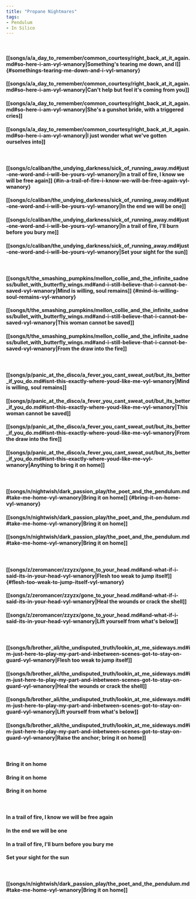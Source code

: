 ```yaml
---
title: "Propane Nightmares"
tags:
- Pendulum
- In Silico
---
```

&nbsp;
#### [[songs/a/a_day_to_remember/common_courtesy/right_back_at_it_again.md#so-here-i-am-vyl-wnanory|Something's tearing me down, and I]] {#somethings-tearing-me-down-and-i-vyl-wnanory}
#### [[songs/a/a_day_to_remember/common_courtesy/right_back_at_it_again.md#so-here-i-am-vyl-wnanory|Can't help but feel it's coming from you]]
#### [[songs/a/a_day_to_remember/common_courtesy/right_back_at_it_again.md#so-here-i-am-vyl-wnanory|She's a gunshot bride, with a triggered cries]]
#### [[songs/a/a_day_to_remember/common_courtesy/right_back_at_it_again.md#so-here-i-am-vyl-wnanory|I just wonder what we've gotten ourselves into]]
&nbsp;
#### [[songs/c/caliban/the_undying_darkness/sick_of_running_away.md#just-one-word-and-i-will-be-yours-vyl-wnanory|In a trail of fire, I know we will be free again]] {#in-a-trail-of-fire-i-know-we-will-be-free-again-vyl-wnanory}
#### [[songs/c/caliban/the_undying_darkness/sick_of_running_away.md#just-one-word-and-i-will-be-yours-vyl-wnanory|In the end we will be one]]
#### [[songs/c/caliban/the_undying_darkness/sick_of_running_away.md#just-one-word-and-i-will-be-yours-vyl-wnanory|In a trail of fire, I'll burn before you bury me]]
#### [[songs/c/caliban/the_undying_darkness/sick_of_running_away.md#just-one-word-and-i-will-be-yours-vyl-wnanory|Set your sight for the sun]]
&nbsp;
#### [[songs/t/the_smashing_pumpkins/mellon_collie_and_the_infinite_sadness/bullet_with_butterfly_wings.md#and-i-still-believe-that-i-cannot-be-saved-vyl-wnanory|Mind is willing, soul remains]] {#mind-is-willing-soul-remains-vyl-wnanory}
#### [[songs/t/the_smashing_pumpkins/mellon_collie_and_the_infinite_sadness/bullet_with_butterfly_wings.md#and-i-still-believe-that-i-cannot-be-saved-vyl-wnanory|This woman cannot be saved]]
#### [[songs/t/the_smashing_pumpkins/mellon_collie_and_the_infinite_sadness/bullet_with_butterfly_wings.md#and-i-still-believe-that-i-cannot-be-saved-vyl-wnanory|From the draw into the fire]]
&nbsp;
#### [[songs/p/panic_at_the_disco/a_fever_you_cant_sweat_out/but_its_better_if_you_do.md#isnt-this-exactly-where-youd-like-me-vyl-wnanory|Mind is willing, soul remains]]
#### [[songs/p/panic_at_the_disco/a_fever_you_cant_sweat_out/but_its_better_if_you_do.md#isnt-this-exactly-where-youd-like-me-vyl-wnanory|This woman cannot be saved]]
#### [[songs/p/panic_at_the_disco/a_fever_you_cant_sweat_out/but_its_better_if_you_do.md#isnt-this-exactly-where-youd-like-me-vyl-wnanory|From the draw into the fire]]
#### [[songs/p/panic_at_the_disco/a_fever_you_cant_sweat_out/but_its_better_if_you_do.md#isnt-this-exactly-where-youd-like-me-vyl-wnanory|Anything to bring it on home]]
&nbsp;
#### [[songs/n/nightwish/dark_passion_play/the_poet_and_the_pendulum.md#take-me-home-vyl-wnanory|Bring it on home]] {#bring-it-on-home-vyl-wnanory}
#### [[songs/n/nightwish/dark_passion_play/the_poet_and_the_pendulum.md#take-me-home-vyl-wnanory|Bring it on home]]
#### [[songs/n/nightwish/dark_passion_play/the_poet_and_the_pendulum.md#take-me-home-vyl-wnanory|Bring it on home]]
&nbsp;
#### [[songs/z/zeromancer/zzyzx/gone_to_your_head.md#and-what-if-i-said-its-in-your-head-vyl-wnanory|Flesh too weak to jump itself]] {#flesh-too-weak-to-jump-itself-vyl-wnanory}
#### [[songs/z/zeromancer/zzyzx/gone_to_your_head.md#and-what-if-i-said-its-in-your-head-vyl-wnanory|Heal the wounds or crack the shell]]
#### [[songs/z/zeromancer/zzyzx/gone_to_your_head.md#and-what-if-i-said-its-in-your-head-vyl-wnanory|Lift yourself from what's below]]
&nbsp;
#### [[songs/b/brother_ali/the_undisputed_truth/lookin_at_me_sideways.md#im-just-here-to-play-my-part-and-inbetween-scenes-got-to-stay-on-guard-vyl-wnanory|Flesh too weak to jump itself]]
#### [[songs/b/brother_ali/the_undisputed_truth/lookin_at_me_sideways.md#im-just-here-to-play-my-part-and-inbetween-scenes-got-to-stay-on-guard-vyl-wnanory|Heal the wounds or crack the shell]]
#### [[songs/b/brother_ali/the_undisputed_truth/lookin_at_me_sideways.md#im-just-here-to-play-my-part-and-inbetween-scenes-got-to-stay-on-guard-vyl-wnanory|Lift yourself from what's below]]
#### [[songs/b/brother_ali/the_undisputed_truth/lookin_at_me_sideways.md#im-just-here-to-play-my-part-and-inbetween-scenes-got-to-stay-on-guard-vyl-wnanory|Raise the anchor; bring it on home]]
&nbsp;
#### Bring it on home
#### Bring it on home
#### Bring it on home
&nbsp;
#### In a trail of fire, I know we will be free again
#### In the end we will be one
#### In a trail of fire, I'll burn before you bury me
#### Set your sight for the sun
&nbsp;
#### [[songs/n/nightwish/dark_passion_play/the_poet_and_the_pendulum.md#take-me-home-vyl-wnanory|Bring it on home]]
